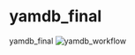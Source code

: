 # yamdb_final
yamdb_final
![yamdb_workflow](https://github.com/mtedoradze/yamdb_final/.github/workflows/yamdb_workflow.yml/badge.svg)
